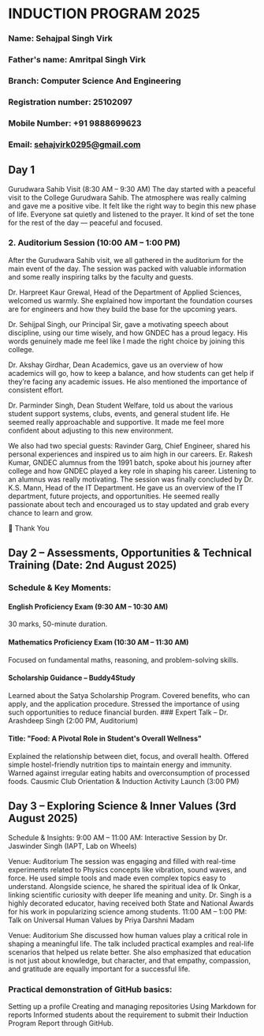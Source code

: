 # INDUCTION PROGRAM 2025 
### Name: Sehajpal Singh Virk
### Father's name: Amritpal Singh Virk
### Branch: Computer Science And Engineering
### Registration number: 25102097
### Mobile Number: +91 9888699623
### Email: sehajvirk0295@gmail.com



## Day 1
Gurudwara Sahib Visit (8:30 AM – 9:30 AM) The day started with a peaceful visit to the College Gurudwara Sahib. The atmosphere was really calming and gave me a positive vibe. It felt like the right way to begin this new phase of life. Everyone sat quietly and listened to the prayer. It kind of set the tone for the rest of the day — peaceful and focused.

### 2. Auditorium Session (10:00 AM – 1:00 PM)
After the Gurudwara Sahib visit, we all gathered in the auditorium for the main event of the day. The session was packed with valuable information and some really inspiring talks by the faculty and guests.

Dr. Harpreet Kaur Grewal, Head of the Department of Applied Sciences, welcomed us warmly. She explained how important the foundation courses are for engineers and how they build the base for the upcoming years.

Dr. Sehijpal Singh, our Principal Sir, gave a motivating speech about discipline, using our time wisely, and how GNDEC has a proud legacy. His words genuinely made me feel like I made the right choice by joining this college.

Dr. Akshay Girdhar, Dean Academics, gave us an overview of how academics will go, how to keep a balance, and how students can get help if they’re facing any academic issues. He also mentioned the importance of consistent effort.

Dr. Parminder Singh, Dean Student Welfare, told us about the various student support systems, clubs, events, and general student life. He seemed really approachable and supportive. It made me feel more confident about adjusting to this new environment.

We also had two special guests: Ravinder Garg, Chief Engineer, shared his personal experiences and inspired us to aim high in our careers. Er. Rakesh Kumar, GNDEC alumnus from the 1991 batch, spoke about his journey after college and how GNDEC played a key role in shaping his career. Listening to an alumnus was really motivating. The session was finally concluded by Dr. K.S. Mann, Head of the IT Department. He gave us an overview of the IT department, future projects, and opportunities. He seemed really passionate about tech and encouraged us to stay updated and grab every chance to learn and grow.

🙏 Thank You

## Day 2 – Assessments, Opportunities & Technical Training (Date: 2nd August 2025)

### Schedule & Key Moments:
#### English Proficiency Exam (9:30 AM – 10:30 AM)

30 marks, 50-minute duration.
#### Mathematics Proficiency Exam (10:30 AM – 11:30 AM)

Focused on fundamental maths, reasoning, and problem-solving skills.
#### Scholarship Guidance – Buddy4Study

Learned about the Satya Scholarship Program.
Covered benefits, who can apply, and the application procedure.
Stressed the importance of using such opportunities to reduce financial burden.
### Expert Talk – Dr. Arashdeep Singh (2:00 PM, Auditorium)

 #### Title: "Food: A Pivotal Role in Student's Overall Wellness"
Explained the relationship between diet, focus, and overall health.
Offered simple hostel-friendly nutrition tips to maintain energy and immunity.
Warned against irregular eating habits and overconsumption of processed foods.
Causmic Club Orientation & Induction Activity Launch (3:00 PM)

## Day 3 – Exploring Science & Inner Values (3rd August 2025)

Schedule & Insights:
9:00 AM – 11:00 AM: Interactive Session by Dr. Jaswinder Singh (IAPT, Lab on Wheels)

Venue: Auditorium
The session was engaging and filled with real-time experiments related to Physics concepts like vibration, sound waves, and force.
He used simple tools and made even complex topics easy to understand.
Alongside science, he shared the spiritual idea of Ik Onkar, linking scientific curiosity with deeper life meaning and unity.
Dr. Singh is a highly decorated educator, having received both State and National Awards for his work in popularizing science among students.
11:00 AM – 1:00 PM: Talk on Universal Human Values by Priya Darshni Madam

Venue: Auditorium
She discussed how human values play a critical role in shaping a meaningful life.
The talk included practical examples and real-life scenarios that helped us relate better.
She also emphasized that education is not just about knowledge, but character, and that empathy, compassion, and gratitude are equally important for a successful life.

### Practical demonstration of GitHub basics:
Setting up a profile
Creating and managing repositories
Using Markdown for reports
Informed students about the requirement to submit their Induction Program Report through GitHub.


